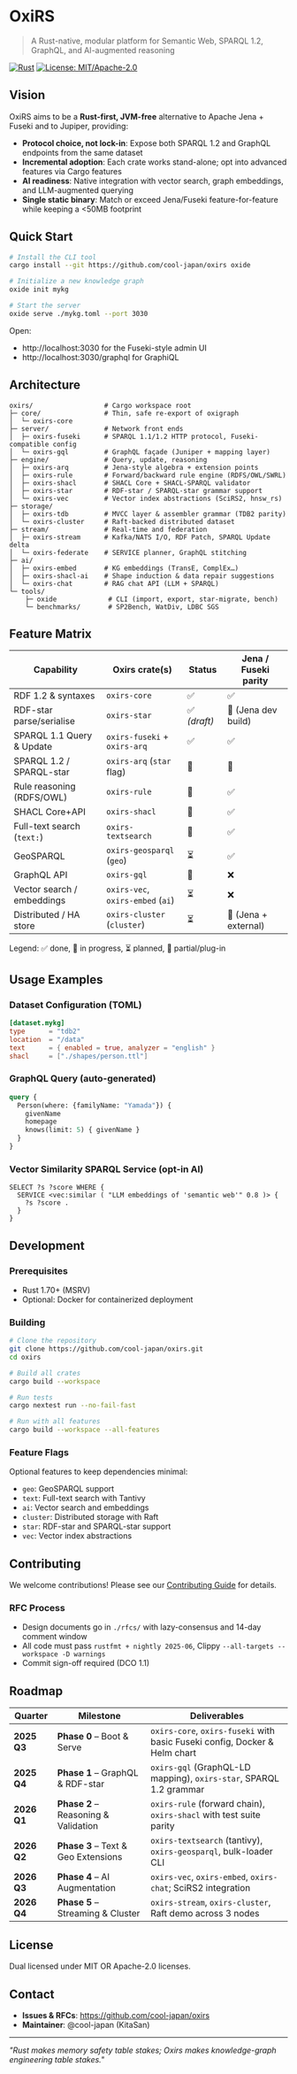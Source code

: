 # OxiRS

> A Rust-native, modular platform for Semantic Web, SPARQL 1.2, GraphQL, and AI-augmented reasoning

[![Rust](https://github.com/cool-japan/oxirs/workflows/Rust/badge.svg)](https://github.com/cool-japan/oxirs/actions)
[![License: MIT/Apache-2.0](https://img.shields.io/badge/License-MIT%2FApache--2.0-blue.svg)](LICENSE)

## Vision

OxiRS aims to be a **Rust-first, JVM-free** alternative to Apache Jena + Fuseki and to Jupiper, providing:

- **Protocol choice, not lock-in**: Expose both SPARQL 1.2 and GraphQL endpoints from the same dataset
- **Incremental adoption**: Each crate works stand-alone; opt into advanced features via Cargo features
- **AI readiness**: Native integration with vector search, graph embeddings, and LLM-augmented querying
- **Single static binary**: Match or exceed Jena/Fuseki feature-for-feature while keeping a <50MB footprint

## Quick Start

```bash
# Install the CLI tool
cargo install --git https://github.com/cool-japan/oxirs oxide

# Initialize a new knowledge graph
oxide init mykg

# Start the server
oxide serve ./mykg.toml --port 3030
```

Open:
- http://localhost:3030 for the Fuseki-style admin UI
- http://localhost:3030/graphql for GraphiQL

## Architecture

```
oxirs/                  # Cargo workspace root
├─ core/                # Thin, safe re-export of oxigraph
│  └─ oxirs-core
├─ server/              # Network front ends
│  ├─ oxirs-fuseki      # SPARQL 1.1/1.2 HTTP protocol, Fuseki-compatible config
│  └─ oxirs-gql         # GraphQL façade (Juniper + mapping layer)
├─ engine/              # Query, update, reasoning
│  ├─ oxirs-arq         # Jena-style algebra + extension points
│  ├─ oxirs-rule        # Forward/backward rule engine (RDFS/OWL/SWRL)
│  ├─ oxirs-shacl       # SHACL Core + SHACL-SPARQL validator
│  ├─ oxirs-star        # RDF-star / SPARQL-star grammar support
│  └─ oxirs-vec         # Vector index abstractions (SciRS2, hnsw_rs)
├─ storage/
│  ├─ oxirs-tdb         # MVCC layer & assembler grammar (TDB2 parity)
│  └─ oxirs-cluster     # Raft-backed distributed dataset
├─ stream/              # Real-time and federation
│  ├─ oxirs-stream      # Kafka/NATS I/O, RDF Patch, SPARQL Update delta
│  └─ oxirs-federate    # SERVICE planner, GraphQL stitching
├─ ai/
│  ├─ oxirs-embed       # KG embeddings (TransE, ComplEx…)
│  ├─ oxirs-shacl-ai    # Shape induction & data repair suggestions
│  └─ oxirs-chat        # RAG chat API (LLM + SPARQL)
└─ tools/
    ├─ oxide             # CLI (import, export, star-migrate, bench)
    └─ benchmarks/       # SP2Bench, WatDiv, LDBC SGS
```

## Feature Matrix

| Capability | Oxirs crate(s) | Status | Jena / Fuseki parity |
|------------|----------------|--------|----------------------|
| RDF 1.2 & syntaxes | `oxirs-core` | ✅ | ✅ |
| RDF-star parse/serialise | `oxirs-star` | ✅ *(draft)* | 🔸 (Jena dev build) |
| SPARQL 1.1 Query & Update | `oxirs-fuseki` + `oxirs-arq` | ✅ | ✅ |
| SPARQL 1.2 / SPARQL-star | `oxirs-arq` (`star` flag) | 🔄 | 🔸 |
| Rule reasoning (RDFS/OWL) | `oxirs-rule` | 🔄 | ✅ |
| SHACL Core+API | `oxirs-shacl` | 🔄 | ✅ |
| Full-text search (`text:`) | `oxirs-textsearch` | 🔄 | ✅ |
| GeoSPARQL | `oxirs-geosparql` (`geo`) | ⏳ | ✅ |
| GraphQL API | `oxirs-gql` | 🔄 | ❌ |
| Vector search / embeddings | `oxirs-vec`, `oxirs-embed` (`ai`) | ⏳ | ❌ |
| Distributed / HA store | `oxirs-cluster` (`cluster`) | ⏳ | 🔸 (Jena + external) |

Legend: ✅ done, 🔄 in progress, ⏳ planned, 🔸 partial/plug-in

## Usage Examples

### Dataset Configuration (TOML)

```toml
[dataset.mykg]
type      = "tdb2"
location  = "/data"
text      = { enabled = true, analyzer = "english" }
shacl     = ["./shapes/person.ttl"]
```

### GraphQL Query (auto-generated)

```graphql
query {
  Person(where: {familyName: "Yamada"}) {
    givenName
    homepage
    knows(limit: 5) { givenName }
  }
}
```

### Vector Similarity SPARQL Service (opt-in AI)

```sparql
SELECT ?s ?score WHERE {
  SERVICE <vec:similar ( "LLM embeddings of 'semantic web'" 0.8 )> {
    ?s ?score .
  }
}
```

## Development

### Prerequisites

- Rust 1.70+ (MSRV)
- Optional: Docker for containerized deployment

### Building

```bash
# Clone the repository
git clone https://github.com/cool-japan/oxirs.git
cd oxirs

# Build all crates
cargo build --workspace

# Run tests
cargo nextest run --no-fail-fast

# Run with all features
cargo build --workspace --all-features
```

### Feature Flags

Optional features to keep dependencies minimal:

- `geo`: GeoSPARQL support
- `text`: Full-text search with Tantivy
- `ai`: Vector search and embeddings
- `cluster`: Distributed storage with Raft
- `star`: RDF-star and SPARQL-star support
- `vec`: Vector index abstractions

## Contributing

We welcome contributions! Please see our [Contributing Guide](CONTRIBUTING.md) for details.

### RFC Process

- Design documents go in `./rfcs/` with lazy-consensus and 14-day comment window
- All code must pass `rustfmt + nightly 2025-06`, Clippy `--all-targets --workspace -D warnings`
- Commit sign-off required (DCO 1.1)

## Roadmap

| Quarter | Milestone | Deliverables |
|---------|-----------|--------------|
| **2025 Q3** | **Phase 0** – Boot & Serve | `oxirs-core`, `oxirs-fuseki` with basic Fuseki config, Docker & Helm chart |
| **2025 Q4** | **Phase 1** – GraphQL & RDF-star | `oxirs-gql` (GraphQL-LD mapping), `oxirs-star`, SPARQL 1.2 grammar |
| **2026 Q1** | **Phase 2** – Reasoning & Validation | `oxirs-rule` (forward chain), `oxirs-shacl` with test suite parity |
| **2026 Q2** | **Phase 3** – Text & Geo Extensions | `oxirs-textsearch` (tantivy), `oxirs-geosparql`, bulk-loader CLI |
| **2026 Q3** | **Phase 4** – AI Augmentation | `oxirs-vec`, `oxirs-embed`, `oxirs-chat`; SciRS2 integration |
| **2026 Q4** | **Phase 5** – Streaming & Cluster | `oxirs-stream`, `oxirs-cluster`, Raft demo across 3 nodes |

## License

Dual licensed under MIT OR Apache-2.0 licenses.

## Contact

- **Issues & RFCs**: https://github.com/cool-japan/oxirs
- **Maintainer**: @cool-japan (KitaSan)

---

*"Rust makes memory safety table stakes; Oxirs makes knowledge-graph engineering table stakes."*